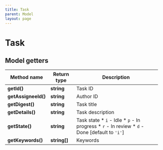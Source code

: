 ```yaml
---
title: Task
parent: Model
layout: page
---
```


# Task

## Model getters

Method name | Return type | Description
------------ | ------------- | -------------
**getId()** | **string** | Task ID
**getAssigneeId()** | **string** | Author ID
**getDigest()** | **string** | Task title
**getDetails()** | **string** | Task description
**getState()** | **string** | Task state    * `i` - Idle   * `p` - In progress   * `r` - In review   * `d` - Done [default to `'i'`]
**getKeywords()** | **string[]** | Keywords

